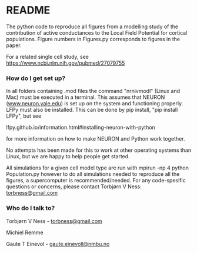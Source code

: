 # README #

The python code to reproduce all figures from a modelling study of the contribution
of active conductances to the Local Field Potential for cortical populations.
Figure numbers in Figures.py corresponds to figures in the paper.

For a related single cell study, see
https://www.ncbi.nlm.nih.gov/pubmed/27079755

### How do I get set up? ###
In all folders containing .mod files the command "nrnivmodl" 
(Linux and Mac) must be executed in a terminal. This assumes
that NEURON (www.neuron.yale.edu) is set up on the system and 
functioning properly. LFPy must also be installed.
This can be done by pip install, "pip install LFPy", but see

lfpy.github.io/information.html#installing-neuron-with-python

for more information on how to make NEURON and Python work together.

No attempts has been made for this to work at other operating systems 
than Linux, but we are happy to help people get started.

All simulations for a given cell model type are run with
mpirun -np 4 python Population.py
however to do all simulations needed to reproduce all the figures, a
supercomputer is recommended/needed. For any code-spesific questions or
concerns, please contact Torbjørn V Ness: torbness@gmail.com

### Who do I talk to? ###

Torbjørn V Ness - torbness@gmail.com

Michiel Remme

Gaute T Einevol - gaute.einevoll@nmbu.no
